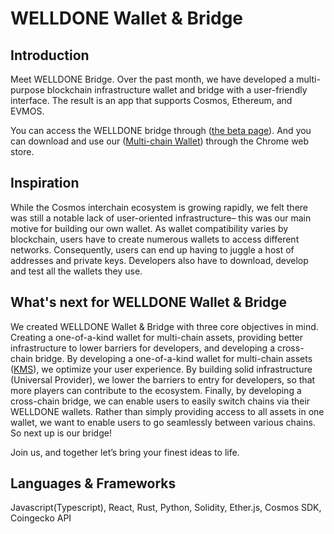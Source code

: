 # WELLDONE Wallet & Bridge


## Introduction

Meet WELLDONE Bridge. Over the past month, we have developed a multi-purpose blockchain infrastructure wallet and bridge with a user-friendly interface. The result is an app that supports Cosmos, Ethereum, and EVMOS. 

You can access the WELLDONE bridge through ([the beta page](https://bridge.welldonestake.io/)). And you can download and use our ([Multi-chain Wallet](https://chrome.google.com/webstore/detail/welldonestake-wallet/bmkakpenjmcpfhhjadflneinmhboecjf?hl=ko)) through the Chrome web store. 


## Inspiration

While the Cosmos interchain ecosystem is growing rapidly, we felt there was still a notable lack of user-oriented infrastructure– this was our main motive for building our own wallet. As wallet compatibility varies by blockchain, users have to create numerous wallets to access different networks. Consequently, users can end up having to juggle a host of addresses and private keys. Developers also have to download, develop and test all the wallets they use.


## What's next for WELLDONE Wallet & Bridge

We created WELLDONE Wallet & Bridge with three core objectives in mind. Creating a one-of-a-kind wallet for multi-chain assets, providing better infrastructure to lower barriers for developers, and developing a cross-chain bridge.
By developing a one-of-a-kind wallet for multi-chain assets ([KMS](https://www.npmjs.com/package/@dsrv/kms)), we optimize your user experience. 
By building solid infrastructure (Universal Provider), we lower the barriers to entry for developers, so that more players can contribute to the ecosystem.
Finally, by developing a cross-chain bridge, we can enable users to easily switch chains via their WELLDONE wallets. Rather than simply providing access to all assets in one wallet, we want to enable users to go seamlessly between various chains. So next up is our bridge! 


Join us, and together let’s bring your finest ideas to life.


## Languages & Frameworks
Javascript(Typescript), React, Rust, Python, Solidity, Ether.js, Cosmos SDK, Coingecko API 
